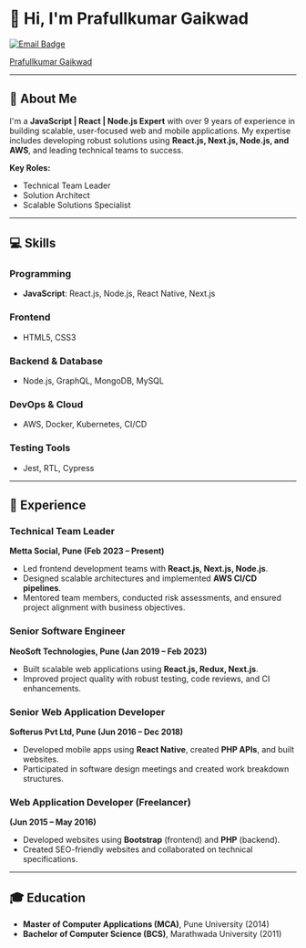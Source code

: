 
# 👋 Hi, I'm Prafullkumar Gaikwad  

[![Email Badge](https://img.shields.io/badge/Email-prafullg90@gmail.com-blue)](mailto:prafullg90@gmail.com)  
<div class="badge-base LI-profile-badge" data-locale="en_US" data-size="medium" data-theme="dark" data-type="VERTICAL" data-vanity="prafull-gaikwad" data-version="v1"><a class="badge-base__link LI-simple-link" href="https://in.linkedin.com/in/prafull-gaikwad?trk=profile-badge">Prafullkumar Gaikwad</a></div>
              
---

## 🚀 About Me  

I'm a **JavaScript | React | Node.js Expert** with over 9 years of experience in building scalable, user-focused web and mobile applications. My expertise includes developing robust solutions using **React.js, Next.js, Node.js, and AWS**, and leading technical teams to success.  

**Key Roles:**  
- Technical Team Leader  
- Solution Architect  
- Scalable Solutions Specialist  

---

## 💻 Skills  

### Programming  
- **JavaScript**: React.js, Node.js, React Native, Next.js  

### Frontend  
- HTML5, CSS3  

### Backend & Database  
- Node.js, GraphQL, MongoDB, MySQL  

### DevOps & Cloud  
- AWS, Docker, Kubernetes, CI/CD  

### Testing Tools  
- Jest, RTL, Cypress  

---

## 🌟 Experience  

### Technical Team Leader  
**Metta Social, Pune (Feb 2023 – Present)**  
- Led frontend development teams with **React.js, Next.js, Node.js**.  
- Designed scalable architectures and implemented **AWS CI/CD pipelines**.  
- Mentored team members, conducted risk assessments, and ensured project alignment with business objectives.  

### Senior Software Engineer  
**NeoSoft Technologies, Pune (Jan 2019 – Feb 2023)**  
- Built scalable web applications using **React.js, Redux, Next.js**.  
- Improved project quality with robust testing, code reviews, and CI enhancements.  

### Senior Web Application Developer  
**Softerus Pvt Ltd, Pune (Jun 2016 – Dec 2018)**  
- Developed mobile apps using **React Native**, created **PHP APIs**, and built websites.  
- Participated in software design meetings and created work breakdown structures.  

### Web Application Developer (Freelancer)  
**(Jun 2015 – May 2016)**  
- Developed websites using **Bootstrap** (frontend) and **PHP** (backend).  
- Created SEO-friendly websites and collaborated on technical specifications.  

---

## 🎓 Education  

- **Master of Computer Applications (MCA)**, Pune University (2014)  
- **Bachelor of Computer Science (BCS)**, Marathwada University (2011)
